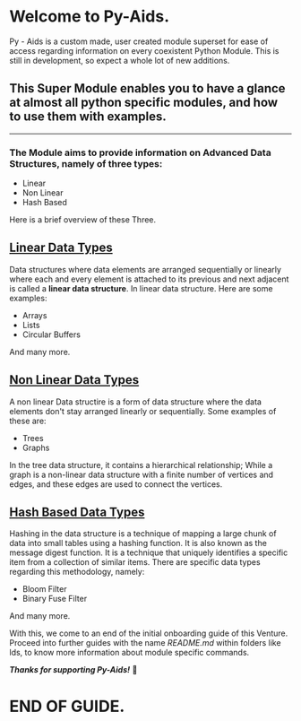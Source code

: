 # Welcome to Py-Aids.
Py - Aids is a custom made, user created module superset for ease of access regarding information on every coexistent Python Module. This is still in development, so expect a whole lot of new additions.
## This Super Module enables you to have a glance at almost all python specific modules, and how to use them with examples.
---
### The Module aims to provide information on Advanced Data Structures, namely of three types: 

- Linear
- Non Linear
- Hash Based

Here is a brief overview of these Three.

## <u>Linear Data Types</u>
Data structures where data elements are arranged sequentially or linearly where each and every element is attached to its previous and next adjacent is called a **linear data structure**. In linear data structure. Here are some examples:

- Arrays
- Lists
- Circular Buffers

And many more.

## <u>Non Linear Data Types </u>
A non linear Data structire is a form of data structure where the data elements don't stay arranged linearly or sequentially. Some examples of these are:

- Trees
- Graphs

In the tree data structure, it contains a hierarchical relationship; While a graph is a non-linear data structure with a finite number of vertices and edges, and these edges are used to connect the vertices.

## <u>Hash Based Data Types </u>
Hashing in the data structure is a technique of mapping a large chunk of data into small tables using a hashing function. It is also known as the message digest function. It is a technique that uniquely identifies a specific item from a collection of similar items. There are specific data types regarding this methodology, namely:

- Bloom Filter 
- Binary Fuse Filter

And many more.

With this, we come to an end of the initial onboarding guide of this Venture. Proceed into further guides with the name *README.md* within folders like lds, to know more information about module specific commands.

 ***Thanks for supporting Py-Aids!*** 🎊

# END OF GUIDE.